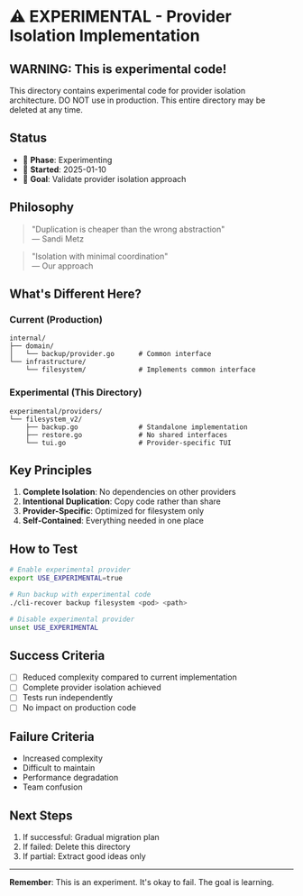 # ⚠️ EXPERIMENTAL - Provider Isolation Implementation

## WARNING: This is experimental code!
This directory contains experimental code for provider isolation architecture.
DO NOT use in production. This entire directory may be deleted at any time.

## Status
- 🧪 **Phase**: Experimenting
- 📅 **Started**: 2025-01-10
- 🎯 **Goal**: Validate provider isolation approach

## Philosophy
> "Duplication is cheaper than the wrong abstraction"  
> — Sandi Metz

> "Isolation with minimal coordination"  
> — Our approach

## What's Different Here?

### Current (Production)
```
internal/
├── domain/
│   └── backup/provider.go      # Common interface
└── infrastructure/
    └── filesystem/             # Implements common interface
```

### Experimental (This Directory)
```
experimental/providers/
└── filesystem_v2/
    ├── backup.go               # Standalone implementation
    ├── restore.go              # No shared interfaces
    └── tui.go                  # Provider-specific TUI
```

## Key Principles
1. **Complete Isolation**: No dependencies on other providers
2. **Intentional Duplication**: Copy code rather than share
3. **Provider-Specific**: Optimized for filesystem only
4. **Self-Contained**: Everything needed in one place

## How to Test
```bash
# Enable experimental provider
export USE_EXPERIMENTAL=true

# Run backup with experimental code
./cli-recover backup filesystem <pod> <path>

# Disable experimental provider
unset USE_EXPERIMENTAL
```

## Success Criteria
- [ ] Reduced complexity compared to current implementation
- [ ] Complete provider isolation achieved
- [ ] Tests run independently
- [ ] No impact on production code

## Failure Criteria
- Increased complexity
- Difficult to maintain
- Performance degradation
- Team confusion

## Next Steps
1. If successful: Gradual migration plan
2. If failed: Delete this directory
3. If partial: Extract good ideas only

---

**Remember**: This is an experiment. It's okay to fail. The goal is learning.